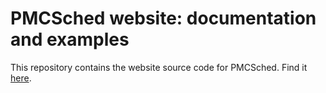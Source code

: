 # PMCSched website: documentation and examples

This repository contains the website source code for PMCSched. Find it [here](https://zildj1an.github.io/pmcsched-website/).
